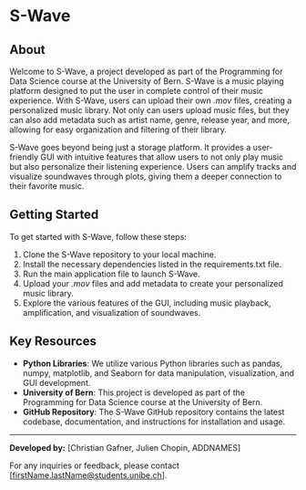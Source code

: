 # S-Wave

## About

Welcome to S-Wave, a project developed as part of the Programming for Data Science course at the University of Bern. S-Wave is a music playing platform designed to put the user in complete control of their music experience. With S-Wave, users can upload their own *.mov* files, creating a personalized music library. Not only can users upload music files, but they can also add metadata such as artist name, genre, release year, and more, allowing for easy organization and filtering of their library.

S-Wave goes beyond being just a storage platform. It provides a user-friendly GUI with intuitive features that allow users to not only play music but also personalize their listening experience. Users can amplify tracks and visualize soundwaves through plots, giving them a deeper connection to their favorite music.

## Getting Started

To get started with S-Wave, follow these steps:

1. Clone the S-Wave repository to your local machine.
2. Install the necessary dependencies listed in the requirements.txt file.
3. Run the main application file to launch S-Wave.
4. Upload your *.mov* files and add metadata to create your personalized music library.
5. Explore the various features of the GUI, including music playback, amplification, and visualization of soundwaves.

## Key Resources

- **Python Libraries**: We utilize various Python libraries such as pandas, numpy, matplotlib, and Seaborn for data manipulation, visualization, and GUI development.
- **University of Bern**: This project is developed as part of the Programming for Data Science course at the University of Bern.
- **GitHub Repository**: The S-Wave GitHub repository contains the latest codebase, documentation, and instructions for installation and usage.

---

**Developed by:**
[Christian Gafner, Julien Chopin, ADDNAMES]

For any inquiries or feedback, please contact [firstName.lastName@students.unibe.ch].